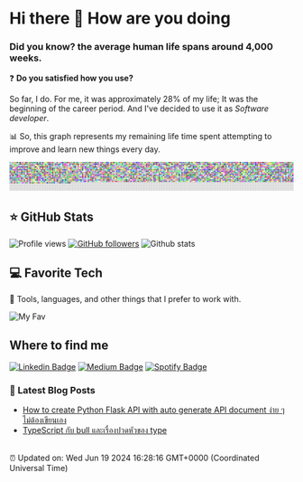 # Hi there 👋 How are you doing

### Did you know? the average human life spans around 4,000 weeks.
❓ **Do you satisfied how you use?**

So far, I do. For me, it was approximately 28% of my life; It was the beginning of the career period. And I've decided to use it as *Software developer*. 

📊 So, this graph represents my remaining life time spent attempting to improve and learn new things every day.

![weekchart.png](assets/weekchart.png)

## ⭐️ GitHub Stats
![Profile views](https://komarev.com/ghpvc/?username=lrisia&color=orange)
[![GitHub followers](https://img.shields.io/github/followers/lrisia?style=social&label=Follower)](https://github.com/lrisia/lrisia)
![Github stats](https://pixel-profile.vercel.app/api/github-stats?username=lrisia&theme=summer&pixelate_avatar=false&screen_effect=true)

## 💻 Favorite Tech
🔬 Tools, languages, and other things that I prefer to work with.

![My Fav](https://skillicons.dev/icons?i=nodejs,ts,python,mongo,mysql,tailwind,docker,git,postman,vscode,discord)

## Where to find me
[![Linkedin Badge](https://img.shields.io/badge/-linkedin-0072b1?style=flat&labelColor=0072b1&logo=Linkedin)](https://www.linkedin.com/in/irisia)
[![Medium Badge](https://img.shields.io/badge/-medium-000000?style=flat&labelColor=000000&logo=Medium)](https://medium.com/@iricea)
[![Spotify Badge](https://img.shields.io/badge/Spotify-1ED760?&style=flat&logo=spotify&logoColor=white)](https://open.spotify.com/user/wu6s8uphlppuab55xm340xa2p)

### 📝 Latest Blog Posts

<!-- BLOG:START -->
<!-- MEDIUM:START -->
- [How to create Python Flask API with auto generate API document ง่าย ๆ ไม่ต้องเขียนเอง](https://iricea.medium.com/how-to-create-python-flask-api-with-auto-generate-api-document-%E0%B8%87%E0%B9%88%E0%B8%B2%E0%B8%A2-%E0%B9%86-%E0%B9%84%E0%B8%A1%E0%B9%88%E0%B8%95%E0%B9%89%E0%B8%AD%E0%B8%87%E0%B9%80%E0%B8%82%E0%B8%B5%E0%B8%A2%E0%B8%99%E0%B9%80%E0%B8%AD%E0%B8%87-4f01451ff2f7?source=rss-ac050ee7629f------2)
- [TypeScript กับ bull และเรื่องปวดหัวของ type](https://iricea.medium.com/typescript-%E0%B8%81%E0%B8%B1%E0%B8%9A-bull-%E0%B9%81%E0%B8%A5%E0%B8%B0%E0%B9%80%E0%B8%A3%E0%B8%B7%E0%B9%88%E0%B8%AD%E0%B8%87%E0%B8%9B%E0%B8%A7%E0%B8%94%E0%B8%AB%E0%B8%B1%E0%B8%A7%E0%B8%82%E0%B8%AD%E0%B8%87-type-c5aac350e39e?source=rss-ac050ee7629f------2)
<!-- MEDIUM:END -->
<!-- BLOG:END -->

<br>
⏰ Updated on: Wed Jun 19 2024 16:28:16 GMT+0000 (Coordinated Universal Time)
